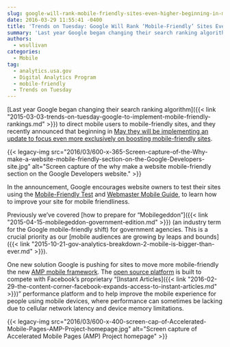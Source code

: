 ```yaml
---
slug: google-will-rank-mobile-friendly-sites-even-higher-beginning-in-may
date: 2016-03-29 11:55:41 -0400
title: 'Trends on Tuesday: Google Will Rank ‘Mobile-Friendly’ Sites Even Higher Beginning in May'
summary: 'Last year Google began changing their search ranking algorithm to direct mobile users to mobile-friendly sites, and they recently announced that beginning in May they will be implementing an update to focus even more exclusively on boosting mobile-friendly sites.'
authors:
  - wsullivan
categories:
  - Mobile
tag:
  - analytics.usa.gov
  - Digital Analytics Program
  - mobile-friendly
  - Trends on Tuesday
---
```


[Last year Google began changing their search ranking algorithm]({{< link "2015-03-03-trends-on-tuesday-google-to-implement-mobile-friendly-rankings.md" >}}) to direct mobile users to mobile-friendly sites, and they recently announced that beginning in [May they will be implementing an update to focus even more exclusively on boosting mobile-friendly sites](https://webmasters.googleblog.com/2016/03/continuing-to-make-web-more-mobile.html).

{{< legacy-img src="2016/03/600-x-365-Screen-capture-of-the-Why-make-a-website-mobile-friendly-section-on-the-Google-Developers-site.jpg" alt="Screen capture of the why make a website mobile-friendly section on the Google Developers website." >}}

In the announcement, Google encourages website owners to test their sites using the [Mobile-Friendly Test](https://www.google.com/webmasters/tools/mobile-friendly/) and [Webmaster Mobile Guide](https://developers.google.com/webmasters/mobile-sites/), to learn how to improve your site for mobile friendliness.

Previously we’ve covered [how to prepare for “Mobilegeddon”]({{< link "2015-04-15-mobilegeddon-government-edition.md" >}}) (an industry term for the Google mobile-friendly shift) for government agencies. This is a crucial priority as our [mobile audiences are growing by leaps and bounds]({{< link "2015-10-21-gov-analytics-breakdown-2-mobile-is-bigger-than-ever.md" >}}).

One new solution Google is pushing for sites to move more mobile-friendly the new [AMP mobile framework](https://www.ampproject.org/). The [open source platform](https://github.com/ampproject/amphtml) is built to compete with Facebook’s proprietary “[Instant Articles]({{< link "2016-02-29-the-content-corner-facebook-expands-access-to-instant-articles.md" >}})” performance platform and to help improve the mobile experience for people using mobile devices, where performance can sometimes be lacking due to cellular network latency and device memory limitations.

{{< legacy-img src="2016/03/600-x-400-screen-cap-of-Accelerated-Mobile-Pages-AMP-Project-homepage.jpg" alt="Screen capture of Accelerated Mobile Pages (AMP) Project homepage" >}}
